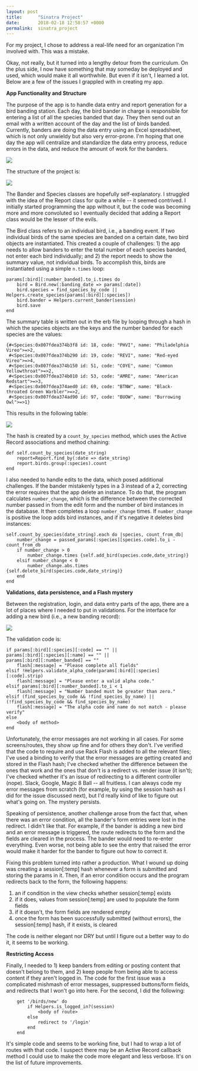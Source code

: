```yaml
---
layout: post
title:      "Sinatra Project"
date:       2018-02-18 12:58:57 +0000
permalink:  sinatra_project
---
```


For my project, I chose to address a real-life need for an organization I'm involved with. This was a mistake. 

Okay, not really, but it turned into a lengthy detour from the curriculum. On the plus side, I now have something that may someday be deployed and used, which would make it all worthwhile. But even if it isn't, I learned a lot. Below are a few of the issues I grappled with in creating my app.

**App Functionality and Structure**

The purpose of the app is to handle data entry and report generation for a bird banding station. Each day, the bird bander in charge is responsible for entering a list of all the species banded that day. They then send out an email with a written account of the day and the list of birds banded. Currently, banders are doing the data entry using an Excel spreadsheet, which is not only unwieldy but also very error-prone. I'm hoping that one day the app will centralize and standardize the data entry process, reduce errors in the data, and reduce the amount of work for the banders.

![](http://burtonux.com/flatiron_blog/index_page.jpg)

The structure of the project is:

![](http://burtonux.com/flatiron_blog/project_structure.jpg)

The Bander and Species classes are hopefully self-explanatory. I struggled with the idea of the Report class for quite a while -- it seemed contrived. I initially started programming the app without it, but the code was becoming more and more convoluted so I eventually decided that adding a Report class would be the lesser of the evils.

The Bird class refers to an individual bird, i.e., a banding event. If two individual birds of the same species are banded on a certain date, two bird objects are instantiated. This created a couple of challenges: 1) the app needs to allow banders to enter the total number of each species banded, not enter each bird individually; and 2) the report needs to show the summary value, not individual birds. To accomplish this, birds are instantiated using a simple `n.times` loop:

```
params[:bird][:number_banded].to_i.times do
    bird = Bird.new(:banding_date => params[:date])
    bird.species = find_species_by_code || Helpers.create_species(params[:bird][:species])
    bird.bander = Helpers.current_bander(session)
    bird.save
end
```

The summary table is written out in the erb file by looping through a hash in which the species objects are the keys and the number banded for each species are the values:

```
{#<Species:0x007fdea374b3f8 id: 18, code: "PHVI", name: "Philadelphia Vireo">=>2,
 #<Species:0x007fdea374b290 id: 19, code: "REVI", name: "Red-eyed Vireo">=>4,
 #<Species:0x007fdea374b150 id: 51, code: "COYE", name: "Common Yellowthroat">=>2,
 #<Species:0x007fdea374b010 id: 53, code: "AMRE", name: "American Redstart">=>3,
 #<Species:0x007fdea374aed0 id: 69, code: "BTNW", name: "Black-throated Green Warbler">=>2,
 #<Species:0x007fdea374ad90 id: 97, code: "BUOW", name: "Burrowing Owl">=>1}
```

This results in the following table:

![](http://burtonux.com/flatiron_blog/birds_banded_table.jpg)

The hash is created by a `count_by_species` method, which uses the Active Record associations and method chaining:

```
def self.count_by_species(date_string)
    report=Report.find_by(:date => date_string)
    report.birds.group(:species).count
end
```

I also needed to handle edits to the data, which posed additional challenges. If the bander mistakenly types in a 3 instead of a 2, correcting the error requires that the app delete an instance. To do that, the program calculates `number_change`, which is the difference between the corrected number passed in from the edit form and the number of bird instances in the database. It then completes a loop `number_change` times. If `number_change` is positive the loop adds bird instances, and if it's negative it deletes bird instances:

```
self.count_by_species(date_string).each do |species, count_from_db|
    number_change = passed_params[:species][species.code].to_i - count_from_db
    if number_change > 0
        number_change.times {self.add_bird(species.code,date_string)}
    elsif number_change < 0
        number_change.abs.times {self.delete_bird(species.code,date_string)}
    end
end
```


**Validations, data persistence, and a Flash mystery**

Between the registration, login, and data entry parts of the app, there are a lot of places where I needed to put in validations. For the interface for adding a new bird (i.e., a new banding record):

![](http://burtonux.com/flatiron_blog/add_birds_form.jpg)

The validation code is:

```
if params[:bird][:species][:code] == "" || 
params[:bird][:species][:name] == "" || 
params[:bird][:number_banded] == ""
    flash[:message] = "Please complete all fields"
elsif !Helpers.validate_alpha_code(params[:bird][:species][:code].strip)
    flash[:message] = "Please enter a valid alpha code."
elsif params[:bird][:number_banded].to_i < 1
    flash[:message] = "Number banded must be greater than zero."
elsif (find_species_by_code && !find_species_by_name) || 
(!find_species_by_code && find_species_by_name)
    flash[:message] = "The alpha code and name do not match - please verify"
else
    <body of method>
end
```

Unfortunately, the error messages are not working in all cases. For some screens/routes, they show up fine and for others they don't. I've verified that the code to require and use Rack Flash is added to all the relevant files; I've used a binding to verify that the error messages are getting created and stored in the Flash hash; I've checked whether the difference between the ones that work and the ones that don't is a redirect vs. render issue (it isn't); I've checked whether it's an issue of redirecting to a different controller (nope). Slack, Google, Magic 8 Ball -- all fruitless. I can always code my error messages from scratch (for example, by using the session hash as I did for the issue discussed next), but I'd really kind of like to figure out what's going on. The mystery persists.

Speaking of persistence, another challenge arose from the fact that, when there was an error condition, all the bander's form entries were lost in the redirect. I didn't like that. For example, if the bander is adding a new bird and an error message is triggered, the route redirects to the form and the fields are cleared in the process. The bander would need to re-enter everything. Even worse, not being able to see the entry that raised the error would make it harder for the bander to figure out how to correct it. 

Fixing this problem turned into rather a production. What I wound up doing was creating a session[:temp] hash whenever a form is submitted and storing the params in it. Then, if an error condition occurs and the program redirects back to the form, the following happens: 
1. an if condition in the view checks whether session[:temp] exists
2. if it does, values from session[:temp] are used to populate the form fields 
3. if it doesn't, the form fields are rendered empty
4. once the form has been successfully submitted (without errors), the session[:temp] hash, if it exists, is cleared

The code is neither elegant nor DRY but until I figure out a better way to do it, it seems to be working.

**Restricting Access**

Finally, I needed to 1) keep banders from editing or posting content that doesn't belong to them, and 2) keep people from being able to access content if they aren't logged in. The code for the first issue was a complicated mishmash of error messages, suppressed buttons/form fields, and redirects that I won't go into here. For the second, I did the following:

```
    get '/birds/new' do
        if Helpers.is_logged_in?(session)
            <body of route>
        else
            redirect to '/login'
        end
    end

```

It's simple code and seems to be working fine, but I had to wrap a lot of routes with that code. I suspect there may be an Active Record callback method I could use to make the code more elegant and less verbose. It's on the list of future improvements.
